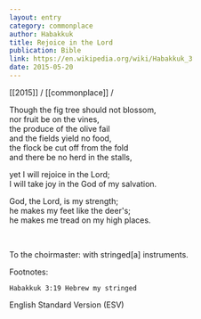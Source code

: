 ```yaml
---
layout: entry
category: commonplace
author: Habakkuk
title: Rejoice in the Lord
publication: Bible
link: https://en.wikipedia.org/wiki/Habakkuk_3
date: 2015-05-20
---
```


[[2015]] / [[commonplace]] / 

Though the fig tree should not blossom,
<br>    nor fruit be on the vines,
<br>the produce of the olive fail
<br>    and the fields yield no food,
<br>the flock be cut off from the fold
<br>    and there be no herd in the stalls,

yet I will rejoice in the Lord;
<br>    I will take joy in the God of my salvation.

God, the Lord, is my strength;
<br>    he makes my feet like the deer's;
<br>    he makes me tread on my high places.

<br>

To the choirmaster: with stringed[a] instruments.

Footnotes:

    Habakkuk 3:19 Hebrew my stringed

English Standard Version (ESV)
